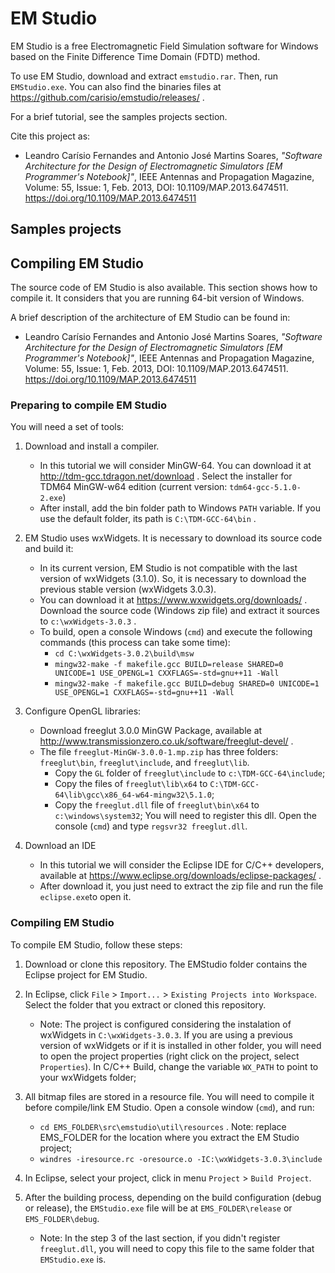 # EM Studio
EM Studio is a free Electromagnetic Field Simulation software for Windows based on the Finite Difference Time Domain (FDTD) method.

To use EM Studio, download and extract `emstudio.rar`. Then, run `EMStudio.exe`. You can also find the binaries files at https://github.com/carisio/emstudio/releases/ .

For a brief tutorial, see the samples projects section.

Cite this project as:
- Leandro Carísio Fernandes and Antonio José Martins Soares, *"Software Architecture for the Design of Electromagnetic Simulators [EM Programmer's Notebook]"*, IEEE Antennas and Propagation Magazine, Volume: 55, Issue: 1, Feb. 2013, DOI: 10.1109/MAP.2013.6474511. https://doi.org/10.1109/MAP.2013.6474511

## Samples projects

## Compiling EM Studio
The source code of EM Studio is also available. This section shows how to compile it. It considers that you are running 64-bit version of Windows.

A brief description of the architecture of EM Studio can be found in:
- Leandro Carísio Fernandes and Antonio José Martins Soares, *"Software Architecture for the Design of Electromagnetic Simulators [EM Programmer's Notebook]"*, IEEE Antennas and Propagation Magazine, Volume: 55, Issue: 1, Feb. 2013, DOI: 10.1109/MAP.2013.6474511. https://doi.org/10.1109/MAP.2013.6474511

### Preparing to compile EM Studio
You will need a set of tools:

1. Download and install a compiler.
	- In this tutorial we will consider MinGW-64. You can download it at http://tdm-gcc.tdragon.net/download . Select the installer for TDM64 MinGW-w64 edition (current version: `tdm64-gcc-5.1.0-2.exe`)
	- After install, add the bin folder path to Windows `PATH` variable. If you use the default folder, its path is `C:\TDM-GCC-64\bin` .

2. EM Studio uses wxWidgets. It is necessary to download its source code and build it:
	- In its current version, EM Studio is not compatible with the last version of wxWidgets (3.1.0). So, it is necessary to download the previous stable version (wxWidgets 3.0.3).
	- You can download it at https://www.wxwidgets.org/downloads/ . Download the source code (Windows zip file) and extract it sources to `c:\wxWidgets-3.0.3` .
	- To build, open a console Windows (`cmd`) and execute the following commands (this process can take some time):
		- `cd C:\wxWidgets-3.0.2\build\msw`
		- `mingw32-make -f makefile.gcc BUILD=release SHARED=0 UNICODE=1 USE_OPENGL=1 CXXFLAGS=-std=gnu++11 -Wall`
 		- `mingw32-make -f makefile.gcc BUILD=debug SHARED=0 UNICODE=1 USE_OPENGL=1 CXXFLAGS=-std=gnu++11 -Wall`

3. Configure OpenGL libraries:
	- Download freeglut 3.0.0 MinGW Package, available at http://www.transmissionzero.co.uk/software/freeglut-devel/ .
	- The file `freeglut-MinGW-3.0.0-1.mp.zip` has three folders: `freeglut\bin`, `freeglut\include`, and `freeglut\lib`.
		- Copy the `GL` folder of `freeglut\include` to `c:\TDM-GCC-64\include`;
		- Copy the files of `freeglut\lib\x64` to `C:\TDM-GCC-64\lib\gcc\x86_64-w64-mingw32\5.1.0`;
 		- Copy the `freeglut.dll` file of `freeglut\bin\x64` to `c:\windows\system32`; You will need to register this dll. Open the console (`cmd`) and type `regsvr32 freeglut.dll`.
 
4. Download an IDE
	- In this tutorial we will consider the Eclipse IDE for C/C++ developers, available at https://www.eclipse.org/downloads/eclipse-packages/ .
	- After download it, you just need to extract the zip file and run the file `eclipse.exe`to open it.

### Compiling EM Studio
To compile EM Studio, follow these steps:
1.  Download or clone this repository. The EMStudio folder contains the Eclipse project for EM Studio.

2. In Eclipse, click `File` > `Import...` > `Existing Projects into Workspace`. Select the folder that you extract or cloned this repository.
	- Note: The project is configured considering the instalation of wxWidgets in `C:\wxWidgets-3.0.3`. If you are using a previous version of wxWidgets or if it is installed in other folder, you will need to open the project properties (right click on the project, select `Properties`). In C/C++ Build, change the variable `WX_PATH` to point to your wxWidgets folder;

3. All bitmap files are stored in a resource file. You will need to compile it before compile/link EM Studio. Open a console window (`cmd`), and run:
	- `cd EMS_FOLDER\src\emstudio\util\resources` . Note: replace  EMS_FOLDER for the location where you extract the EM Studio project;
	- `windres -iresource.rc -oresource.o -IC:\wxWidgets-3.0.3\include`

4. In Eclipse, select your project, click in menu `Project` > `Build Project`.

5. After the building process, depending on the build configuration (debug or release), the `EMStudio.exe` file will be at `EMS_FOLDER\release` or `EMS_FOLDER\debug`.
	- Note: In the step 3 of the last section, if you didn't register `freeglut.dll`, you will need to copy this file to the same folder that `EMStudio.exe` is.
